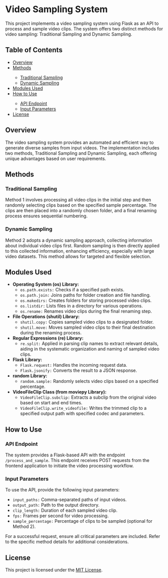 <h1>Video Sampling System</h1>

<p>This project implements a video sampling system using Flask as an API to process and sample video clips. The system offers two distinct methods for video sampling: Traditional Sampling and Dynamic Sampling.</p>

<h2>Table of Contents</h2>

<ul>
  <li><a href="#overview">Overview</a></li>
  <li><a href="#methods">Methods</a></li>
    <ul>
      <li><a href="#traditional-sampling">Traditional Sampling</a></li>
      <li><a href="#dynamic-sampling">Dynamic Sampling</a></li>
    </ul>
  <li><a href="#modules-used">Modules Used</a></li>
  <li><a href="#how-to-use">How to Use</a></li>
    <ul>
      <li><a href="#api-endpoint">API Endpoint</a></li>
      <li><a href="#input-parameters">Input Parameters</a></li>
    </ul>
  <li><a href="#license">License</a></li>
</ul>

<h2>Overview</h2>

<p>The video sampling system provides an automated and efficient way to generate diverse samples from input videos. The implementation includes two methods, Traditional Sampling and Dynamic Sampling, each offering unique advantages based on user requirements.</p>

<h2>Methods</h2>

<h3>Traditional Sampling</h3>

<p>Method 1 involves processing all video clips in the initial step and then randomly selecting clips based on the specified sample percentage. The clips are then placed into a randomly chosen folder, and a final renaming process ensures sequential numbering.</p>

<h3>Dynamic Sampling</h3>

<p>Method 2 adopts a dynamic sampling approach, collecting information about individual video clips first. Random sampling is then directly applied to this collected information, enhancing efficiency, especially with large video datasets. This method allows for targeted and flexible selection.</p>

<h2>Modules Used</h2>

<ul>
  <li><strong>Operating System (os) Library:</strong>
    <ul>
      <li><code>os.path.exists:</code> Checks if a specified path exists.</li>
      <li><code>os.path.join:</code> Joins paths for folder creation and file handling.</li>
      <li><code>os.makedirs:</code> Creates folders for storing processed video clips.</li>
      <li><code>os.listdir:</code> Lists files in a directory for various operations.</li>
      <li><code>os.rename:</code> Renames video clips during the final renaming step.</li>
    </ul>
  </li>
  <li><strong>File Operations (shutil) Library:</strong>
    <ul>
      <li><code>shutil.copy:</code> Copies sampled video clips to a designated folder.</li>
      <li><code>shutil.move:</code> Moves sampled video clips to their final destination during the renaming process.</li>
    </ul>
  </li>
  <li><strong>Regular Expressions (re) Library:</strong>
    <ul>
      <li><code>re.split:</code> Applied in parsing clip names to extract relevant details, aiding in the systematic organization and naming of sampled video clips.</li>
    </ul>
  </li>
  <li><strong>Flask Library:</strong>
    <ul>
      <li><code>Flask.request:</code> Handles the incoming request data.</li>
      <li><code>Flask.jsonify:</code> Converts the result to a JSON response.</li>
    </ul>
  </li>
  <li><strong>random Library:</strong>
    <ul>
      <li><code>random.sample:</code> Randomly selects video clips based on a specified percentage.</li>
    </ul>
  </li>
  <li><strong>VideoFileClip Class (from moviepy Library):</strong>
    <ul>
      <li><code>VideoFileClip.subclip:</code> Extracts a subclip from the original video based on start and end times.</li>
      <li><code>VideoFileClip.write_videofile:</code> Writes the trimmed clip to a specified output path with specified codec and parameters.</li>
    </ul>
  </li>
</ul>

<h2>How to Use</h2>

<h3>API Endpoint</h3>

<p>The system provides a Flask-based API with the endpoint <code>/process_and_sample</code>. This endpoint receives POST requests from the frontend application to initiate the video processing workflow.</p>

<h3>Input Parameters</h3>

<p>To use the API, provide the following input parameters:</p>

<ul>
  <li><code>input_paths:</code> Comma-separated paths of input videos.</li>
  <li><code>output_path:</code> Path to the output directory.</li>
  <li><code>clip_length:</code> Duration of each sampled video clip.</li>
  <li><code>fps:</code> Frames per second for video processing.</li>
  <li><code>sample_percentage:</code> Percentage of clips to be sampled (optional for Method 2).</li>
</ul>

<p>For a successful request, ensure all critical parameters are included. Refer to the specific method details for additional considerations.</p>

<h2>License</h2>

<p>This project is licensed under the <a href="LICENSE">MIT License</a>.</p>

